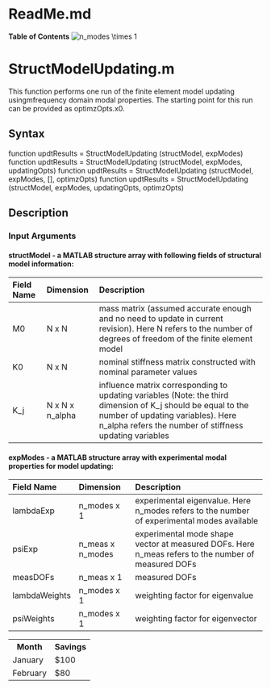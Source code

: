 # ReadMe.md

**Table of Contents**
<img src="http://latex.codecogs.com/gif.latex?n_{modes}&space;\times&space;1" title="n_modes \times 1" />

# StructModelUpdating.m
This function performs one run of the finite element model updating usingmfrequency domain modal properties. The starting point for this run can be provided as optimzOpts.x0.
## Syntax
function updtResults = StructModelUpdating (structModel, expModes)
function updtResults = StructModelUpdating (structModel, expModes, updatingOpts)
function updtResults = StructModelUpdating (structModel, expModes, [], optimzOpts)
function updtResults = StructModelUpdating (structModel, expModes, updatingOpts, optimzOpts)
## Description
### Input Arguments
#### structModel - a MATLAB structure array with following fields of structural model information:
|Field Name |Dimension       |Description                    |
|:----------|:---------------|:------------------------------|
|M0         |N x N           |mass matrix (assumed accurate enough and no need to update in current revision). Here N refers to the number of degrees of freedom of the finite element model |
|K0         |N x N           |nominal stiffness matrix constructed with nominal parameter values |
|K_j        |N x N x n_alpha |influence matrix corresponding to updating variables (Note: the third dimension of K_j should be equal to the number of updating variables). Here n_alpha refers the number of stiffness updating variables |
#### expModes - a MATLAB structure array with experimental modal properties for model updating:
|Field Name    |Dimension        |Description                    |
|:-------------|:----------------|:------------------------------|
|lambdaExp     |n_modes x 1      |experimental eigenvalue. Here n_modes refers to the number of experimental modes available |
|psiExp        |n_meas x n_modes |experimental mode shape vector at measured DOFs. Here n_meas refers to the number of measured DOFs |
|measDOFs      |n_meas x 1       |measured DOFs |
|lambdaWeights |n_modes x 1      |weighting factor for eigenvalue |
|psiWeights    |n_modes x 1      |weighting factor for eigenvector |

<table>
  <tr>
    <th>Month</th>
    <th>Savings</th>
  </tr>
  <tr>
    <td>January</td>
    <td>$100</td>
  </tr>
  <tr>
    <td>February</td>
    <td>$80</td>
  </tr>
</table>
